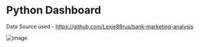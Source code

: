 # Python Dashboard

Data Source used - https://github.com/Lexie88rus/bank-marketing-analysis

![image](https://user-images.githubusercontent.com/5347322/150425537-6d3cb9c8-764c-4c23-910c-395c520b28cb.png)
